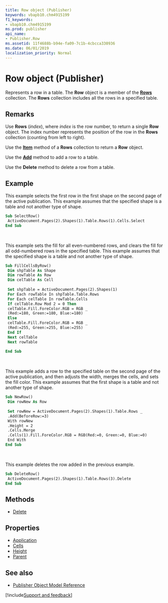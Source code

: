 ```yaml
---
title: Row object (Publisher)
keywords: vbapb10.chm4915199
f1_keywords:
- vbapb10.chm4915199
ms.prod: publisher
api_name:
- Publisher.Row
ms.assetid: 11f4688b-b94e-fa09-7c1b-4cbcca330936
ms.date: 06/01/2019
localization_priority: Normal
---
```



# Row object (Publisher)

Represents a row in a table. The **Row** object is a member of the **[Rows](Publisher.Rows.md)** collection. The **Rows** collection includes all the rows in a specified table.
 
## Remarks

Use **Rows** (_index_), where _index_ is the row number, to return a single **Row** object. The index number represents the position of the row in the **Rows** collection (counting from left to right). 

Use the **[Item](Publisher.Rows.Item.md)** method of a **Rows** collection to return a **Row** object. 

Use the **[Add](Publisher.Rows.Add.md)** method to add a row to a table. 

Use the **Delete** method to delete a row from a table. 


## Example

This example selects the first row in the first shape on the second page of the active publication. This example assumes that the specified shape is a table and not another type of shape.

```vb
Sub SelectRow() 
 ActiveDocument.Pages(2).Shapes(1).Table.Rows(1).Cells.Select 
End Sub
```

<br/>

This example sets the fill for all even-numbered rows, and clears the fill for all odd-numbered rows in the specified table. This example assumes that the specified shape is a table and not another type of shape.

```vb
Sub FillCellsByRow() 
 Dim shpTable As Shape 
 Dim rowTable As Row 
 Dim celTable As Cell 
 
 Set shpTable = ActiveDocument.Pages(2).Shapes(1) 
 For Each rowTable In shpTable.Table.Rows 
 For Each celTable In rowTable.Cells 
 If celTable.Row Mod 2 = 0 Then 
 celTable.Fill.ForeColor.RGB = RGB _ 
 (Red:=180, Green:=180, Blue:=180) 
 Else 
 celTable.Fill.ForeColor.RGB = RGB _ 
 (Red:=255, Green:=255, Blue:=255) 
 End If 
 Next celTable 
 Next rowTable 
 
End Sub
```

<br/>

This example adds a row to the specified table on the second page of the active publication, and then adjusts the width, merges the cells, and sets the fill color. This example assumes that the first shape is a table and not another type of shape.

```vb
Sub NewRow() 
 Dim rowNew As Row 
 
 Set rowNew = ActiveDocument.Pages(2).Shapes(1).Table.Rows _ 
 .Add(BeforeRow:=3) 
 With rowNew 
 .Height = 2 
 .Cells.Merge 
 .Cells(1).Fill.ForeColor.RGB = RGB(Red:=0, Green:=0, Blue:=0) 
 End With 
End Sub
```

<br/>

This example deletes the row added in the previous example.

```vb
Sub DeleteRow() 
 ActiveDocument.Pages(2).Shapes(1).Table.Rows(3).Delete 
End Sub
```


## Methods

- [Delete](Publisher.Row.Delete.md)

## Properties

- [Application](Publisher.Row.Application.md)
- [Cells](Publisher.Row.Cells.md)
- [Height](Publisher.Row.Height.md)
- [Parent](Publisher.Row.Parent.md)

## See also

- [Publisher Object Model Reference](overview/publisher/object-model.md)



[!include[Support and feedback](~/includes/feedback-boilerplate.md)]